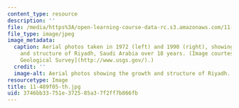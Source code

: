 ```yaml
---
content_type: resource
description: ''
file: /media/https%3A/open-learning-course-data-rc.s3.amazonaws.com/11-489-the-growth-and-spatial-structure-of-cities-fall-2005/3746bb33751e372585a37f2ff7b866fb_11-489f05-th.jpg
file_type: image/jpeg
image_metadata:
  caption: Aerial photos taken in 1972 (left) and 1990 (right), showing the growth
    and structure of Riyadh, Saudi Arabia over 18 years. (Image courtesy of [U.S.
    Geological Survey](http://www.usgs.gov/).)
  credit: ''
  image-alt: Aerial photos showing the growth and structure of Riyadh.
resourcetype: Image
title: 11-489f05-th.jpg
uid: 3746bb33-751e-3725-85a3-7f2ff7b866fb
---
```

